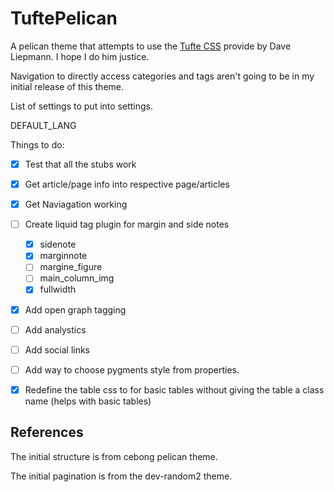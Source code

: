 # TuftePelican
A pelican theme that attempts to use the [Tufte CSS](http://www.daveliepmann.com/tufte-css/) provide by Dave Liepmann. I hope I do him justice.

Navigation to directly access categories and tags aren't going to be in my initial release of this theme.


List of settings to put into settings.


DEFAULT_LANG



Things to do:
- [X] Test that all the stubs work
- [X] Get article/page info into respective page/articles
- [X] Get Naviagation working
- [ ] Create liquid tag plugin for margin and side notes
    -[X] sidenote
    -[X] marginnote
    -[ ] margine_figure
    -[ ] main_column_img
    -[X] fullwidth
- [X] Add open graph tagging
- [ ] Add analystics
- [ ] Add social links
- [ ] Add way to choose pygments style from properties.
- [X] Redefine the table css to for basic tables without giving the table a class name (helps with basic tables)





## References ##
The initial structure is from cebong pelican theme. 

The initial pagination is from the dev-random2 theme.